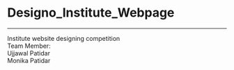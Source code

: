 # Designo_Institute_Webpage
<hr>
Institute website designing competition <br>
Team Member:<br>
Ujjawal Patidar<br>
Monika Patidar<br>
